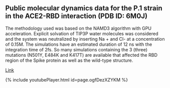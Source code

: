 ## Public molecular dynamics data for the P.1 strain in the ACE2-RBD interaction (PDB ID: 6M0J)

The methodology used was based on the NAMD3 algorithm with GPU acceleration. Explicit solvation of TIP3P water molecules was considered and the system was neutralized by inserting Na + and Cl- at a concentration of 0.15M. The simulations have an estimated duration of 12 ns with the integration time of 2fs. So many simulations containing the 3 (three) mutations (N501Y, E484K and K417T) are available that affected the RBD region of the Spike protein as well as the wild-type structure.

[Link](https://drive.google.com/drive/folders/1FlhRk5uMirH6JmL7Gby_qy3WGgB7dMzp)

{% include youtubePlayer.html id=page.ogfDezXZYKM %}
